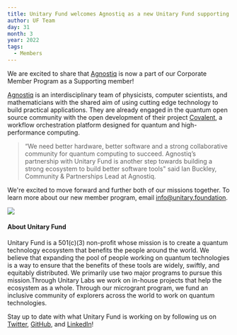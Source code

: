 ```yaml
---
title: Unitary Fund welcomes Agnostiq as a new Unitary Fund supporting member
author: UF Team
day: 31
month: 3
year: 2022
tags: 
  - Members
---
```


We are excited to share that <a href="https://agnostiq.ai/" target="_blank" class="highlight">Agnostiq</a> is now a part of our Corporate Member Program as a Supporting member!

<a href="https://agnostiq.ai/" target="_blank" class="highlight">Agnostiq</a> is an interdisciplinary team of physicists, computer scientists, and mathematicians with the shared aim of using cutting edge technology to build practical applications. They are already engaged in the quantum open source community with the open development of their project <a href="https://github.com/AgnostiqHQ/covalent" target="_blank" class="highlight">Covalent</a>, a workflow orchestration platform designed for quantum and high-performance computing.

> “We need better hardware, better software and a strong collaborative community for quantum computing to succeed. Agnostiq’s partnership with Unitary Fund is another step towards building a strong ecosystem to build better software tools" said Ian Buckley, Community & Partnerships Lead at Agnostiq.

We're excited to move forward and further both of our missions together. To learn more about our new member program, email [info@unitary.foundation](mailto:info@unitary.foundation).

![](/images/agnostiq-announce.png)

#### About Unitary Fund
Unitary Fund is a 501(c)(3) non-profit whose mission is to create a quantum technology ecosystem that benefits the people around the world. We believe that expanding the pool of people working on quantum technologies is a way to ensure that the benefits of these tools are widely, swiftly, and equitably distributed. We primarily use two major programs to pursue this mission.Through Unitary Labs we work on in-house projects that help the ecosystem as a whole. Through our microgrant program, we fund an inclusive community of explorers across the world to work on quantum technologies.

<p class="leading-block"> Stay up to date with what Unitary Fund is working on by following us on <a href="https://twitter.com/unitaryfund" target="_blank">Twitter</a>, <a href="https://github.com/unitaryfoundation" target="_blank">GitHub</a>, and <a href="https://www.linkedin.com/company/unitary-fund" target="_blank">LinkedIn</a>!</p>

